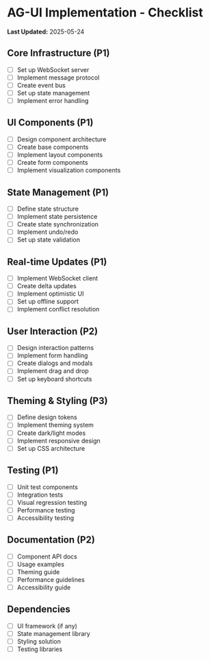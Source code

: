 # AG-UI Implementation - Checklist

**Last Updated:** 2025-05-24

## Core Infrastructure (P1)

- [ ] Set up WebSocket server
- [ ] Implement message protocol
- [ ] Create event bus
- [ ] Set up state management
- [ ] Implement error handling

## UI Components (P1)

- [ ] Design component architecture
- [ ] Create base components
- [ ] Implement layout components
- [ ] Create form components
- [ ] Implement visualization components

## State Management (P1)

- [ ] Define state structure
- [ ] Implement state persistence
- [ ] Create state synchronization
- [ ] Implement undo/redo
- [ ] Set up state validation

## Real-time Updates (P1)

- [ ] Implement WebSocket client
- [ ] Create delta updates
- [ ] Implement optimistic UI
- [ ] Set up offline support
- [ ] Implement conflict resolution

## User Interaction (P2)

- [ ] Design interaction patterns
- [ ] Implement form handling
- [ ] Create dialogs and modals
- [ ] Implement drag and drop
- [ ] Set up keyboard shortcuts

## Theming & Styling (P3)

- [ ] Define design tokens
- [ ] Implement theming system
- [ ] Create dark/light modes
- [ ] Implement responsive design
- [ ] Set up CSS architecture

## Testing (P1)

- [ ] Unit test components
- [ ] Integration tests
- [ ] Visual regression testing
- [ ] Performance testing
- [ ] Accessibility testing

## Documentation (P2)

- [ ] Component API docs
- [ ] Usage examples
- [ ] Theming guide
- [ ] Performance guidelines
- [ ] Accessibility guide

## Dependencies

- [ ] UI framework (if any)
- [ ] State management library
- [ ] Styling solution
- [ ] Testing libraries
